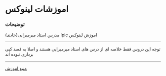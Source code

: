 # اموزشات لینوکس

### توضیحات

 
مدرس استاد میرمیرایی(جادی) lpic اموزش لینوکس 

_______________

توجه این دروس فقط خلاصه ای از درس های استاد میرمیرایی هستند و اصلا به قصد کپی برداری نبوده اند

_______________

[منبع اموزش](https://mega.nz/folder/fZRWjDrL#ewireXkJJBC7iJEFXoaoIg)
